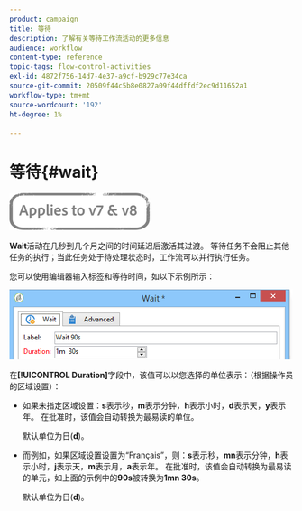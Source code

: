 ```yaml
---
product: campaign
title: 等待
description: 了解有关等待工作流活动的更多信息
audience: workflow
content-type: reference
topic-tags: flow-control-activities
exl-id: 4872f756-14d7-4e37-a9cf-b929c77e34ca
source-git-commit: 20509f44c5b8e0827a09f44dffdf2ec9d11652a1
workflow-type: tm+mt
source-wordcount: '192'
ht-degree: 1%

---
```


# 等待{#wait}

![](../../assets/common.svg)

**Wait**&#x200B;活动在几秒到几个月之间的时间延迟后激活其过渡。 等待任务不会阻止其他任务的执行；当此任务处于待处理状态时，工作流可以并行执行任务。

您可以使用编辑器输入标签和等待时间，如以下示例所示：

![](assets/edit_wait.png)

在&#x200B;**[!UICONTROL Duration]**&#x200B;字段中，该值可以以您选择的单位表示：（根据操作员的区域设置）：

* 如果未指定区域设置：**s**&#x200B;表示秒，**m**&#x200B;表示分钟，**h**&#x200B;表示小时，**d**&#x200B;表示天，**y**&#x200B;表示年。 在批准时，该值会自动转换为最易读的单位。

   默认单位为日(**d**)。

* 而例如，如果区域设置设置为“Français”，则：**s**&#x200B;表示秒，**mn**&#x200B;表示分钟，**h**&#x200B;表示小时，**j**&#x200B;表示天，**m**&#x200B;表示月，**a**&#x200B;表示年。 在批准时，该值会自动转换为最易读的单元，如上面的示例中的&#x200B;**90s**&#x200B;被转换为&#x200B;**1mn 30s**。

   默认单位为日(**d**)。
